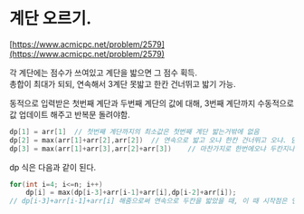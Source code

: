 # 계단 오르기.

[https://www.acmicpc.net/problem/2579](https://www.acmicpc.net/problem/2579)

각 계단에는 점수가 쓰여있고 계단을 밟으면 그 점수 획득.  
총합이 최대가 되되, 연속해서 3계단 못밟고 한칸 건너뛰고 밟기 가능.

동적으로 입력받은 첫번째 계단과 두번째 계단의 값에 대해, 3번째 계단까지 수동적으로 값 업데이트 해주고 반복문 돌려야함.

```cpp
dp[1] = arr[1]  // 첫번째 계단까지의 최소값은 첫번째 계단 밟는거밖에 없음
dp[2] = max(arr[1]+arr[2],arr[2])  // 연속으로 밟고 오냐 한칸 건너뛰고 오냐. 닫연히 arr[1]+arr[2] 가 큰거 아닌가 싶지만 음수인경우도 고려 해야함
dp[3] = max(arr[1]+arr[3],arr[2]+arr[3])    // 마찬가지로 한번에오냐 두칸지나서 오냐.
```

dp 식은 다음과 같이 된다.

```cpp
for(int i=4; i<=n; i++)
    dp[i] = max(dp[i-3]+arr[i-1]+arr[i],dp[i-2]+arr[i]);
// dp[i-3]+arr[i-1]+arr[i] 해줌으로써 연속으로 두칸을 밟았을 때, 이 때 시작점은 연속으로 두칸밟는 시작점의 전전칸까지의 최대합
```
